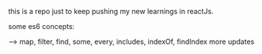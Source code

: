 this is a repo just to keep pushing my new learnings in reactJs. 

some es6 concepts: 

--> map, filter, find, some, every, includes, indexOf, findIndex
more updates

